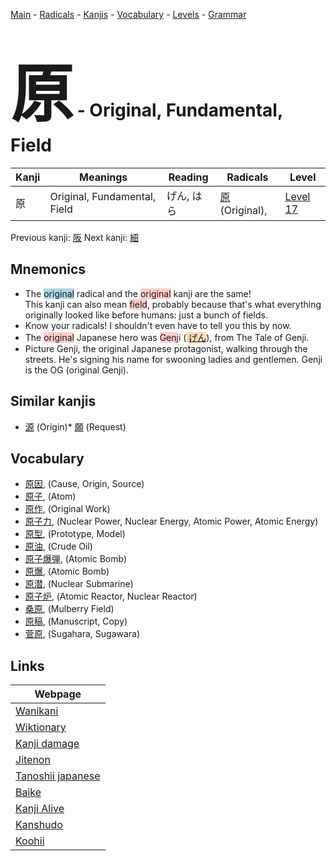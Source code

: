 <style> bigfont {font-size: 100px}</style>
[Main](../index.md) -
[Radicals](../radicals.md) -
[Kanjis](../kanjis.md) -
[Vocabulary](../vocabulary.md) -
[Levels](../levels.md) -
[Grammar](../grammar.md)
# <bigfont> 原</bigfont> - Original, Fundamental, Field 

| Kanji | Meanings | Reading | Radicals | Level |
| --- | --- | --- | --- | --- |
| 原 | Original, Fundamental, Field | げん, はら | [原](../radicals/原.md) (Original),  | [Level 17](../levels/wk_level17.md) |

Previous kanji: [阪](阪.md) Next kanji: [細](細.md) 

## Mnemonics
 * The <span style="background-color:#ADD8E6"> original</span> radical and the <span style="background-color:#ffcccb"> original</span> kanji are the same!<br />This kanji can also mean <span style="background-color:#ffcccb"> field</span>, probably because that's what everything originally looked like before humans: just a bunch of fields.
* Know your radicals! I shouldn't even have to tell you this by now.
* The <span style="background-color:#ffcccb"> original</span> Japanese hero was <span style="background-color:#ffcccb"> Gen</span>ji (<span style="background-color:#fed8b1"> [げん](https://jisho.org/search/げん)</span>), from The Tale of Genji.
* Picture Genji, the original Japanese protagonist, walking through the streets. He's signing his name for swooning ladies and gentlemen. Genji is the OG (original Genji).


## Similar kanjis
 * [源](源.md) (Origin)* [願](願.md) (Request)


## Vocabulary
 * [原因](../vocabulary/原.md), (Cause, Origin, Source)
* [原子](../vocabulary/原.md), (Atom)
* [原作](../vocabulary/原.md), (Original Work)
* [原子力](../vocabulary/原.md), (Nuclear Power, Nuclear Energy, Atomic Power, Atomic Energy)
* [原型](../vocabulary/原.md), (Prototype, Model)
* [原油](../vocabulary/原.md), (Crude Oil)
* [原子爆弾](../vocabulary/原.md), (Atomic Bomb)
* [原爆](../vocabulary/原.md), (Atomic Bomb)
* [原潜](../vocabulary/原.md), (Nuclear Submarine)
* [原子炉](../vocabulary/原.md), (Atomic Reactor, Nuclear Reactor)
* [桑原](../vocabulary/原.md), (Mulberry Field)
* [原稿](../vocabulary/原.md), (Manuscript, Copy)
* [菅原](../vocabulary/原.md), (Sugahara, Sugawara)



## Links 

| Webpage |
| --- |
| [Wanikani          ](https://www.wanikani.com/kanji/原) |
| [Wiktionary        ](https://en.wiktionary.org/wiki/原) |
| [Kanji damage      ](http://www.kanjidamage.com/kanji/search?utf8=✓&q=原) |
| [Jitenon           ](https://jitenon.com/kanji/原) |
| [Tanoshii japanese ](https://www.tanoshiijapanese.com/dictionary/kanji.cfm?k=原) |
| [Baike             ](https://baike.baidu.com/item/原) |
| [Kanji Alive       ](https://app.kanjialive.com/原) |
| [Kanshudo          ](https://www.kanshudo.com/searchmn?q=原) |
| [Koohii            ](https://kanji.koohii.com/study/kanji/原) |
